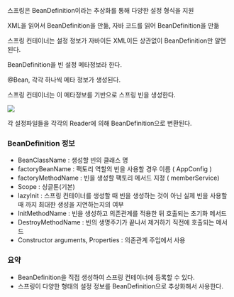 스프링은 BeanDefinition이라는 추상화를 통해 다양한 설정 형식을 지원

XML을 읽어서 BeanDefinition을 만듦, 자바 코드를 읽어 BeanDefinition을 만듦

스프링 컨테이너는 설정 정보가 자바이든 XML이든 상관없이 BeanDefinition만 알면 된다.

BeanDefinition을 빈 설정 메타정보라 한다.

@Bean, <bean> 각각 하나씩 메타 정보가 생성된다.

스프링 컨테이너는 이 메타정보를 기반으로 스프링 빈을 생성한다.

![](https://www.notion.so/image/https%3A%2F%2Fs3-us-west-2.amazonaws.com%2Fsecure.notion-static.com%2F835e5935-4ac5-4b69-b47a-1d4362c9cdd7%2FUntitled.png?table=block&id=28ff38f0-9ebe-4331-baad-7503cb080ff3&spaceId=ff6a514b-b258-41a8-b9af-c6ca55789a5a&width=2000&userId=f82d3d2f-968d-478f-a6d7-20d09d73ce71&cache=v2)

각 설정파일들을 각각의 Reader에 의해 BeanDefinition으로 변환된다. 

### BeanDefinition 정보

- BeanClassName : 생성할 빈의 클래스 명
- factoryBeanName : 팩토리 역할의 빈을 사용할 경우 이름 ( AppConfig )
- factoryMethodName : 빈을 생성할 팩토리 메서드 지정 ( memberService)
- Scope : 싱글톤(기본)
- lazyInit : 스프링 컨테이너를 생성할 때 빈을 생성하는 것이 아닌 실제 빈을 사용할 때 까지 최대한 생성을 지연하는지의 여부
- InitMethodName : 빈을 생성하고 의존관계를 적용한 뒤 호출되는 초기화 메서드
- DestroyMethodName : 빈의 생명주기가 끝나서 제거하기 직전에 호출되는 메서드
- Constructor arguments, Properties : 의존관계 주입에서 사용

### 요약

- BeanDefinition을 직접 생성하여 스프링 컨테이너에 등록할 수 있다.
- 스프링이 다양한 형태의 설정 정보를 BeanDefinition으로 추상화해서 사용한다.
